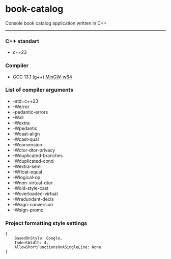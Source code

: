 # book-catalog

Console book catalog application written in C++

---

### C++ standart

- c++23

### Compiler

- GCC 13.1 (g++) [MinGW-w64](https://code.visualstudio.com/docs/cpp/config-mingw)

### List of compiler arguments

- -std=c++23
- -Werror
- -pedantic-errors
- -Wall
- -Wextra
- -Wpedantic
- -Wcast-align
- -Wcast-qual
- -Wconversion
- -Wctor-dtor-privacy
- -Wduplicated-branches
- -Wduplicated-cond
- -Wextra-semi
- -Wfloat-equal
- -Wlogical-op
- -Wnon-virtual-dtor
- -Wold-style-cast
- -Woverloaded-virtual
- -Wredundant-decls
- -Wsign-conversion
- -Wsign-promo

### Project formatting style settings

	{
		BasedOnStyle: Google, 
		IndentWidth: 4, 
		AllowShortFunctionsOnASingleLine: None 
	}